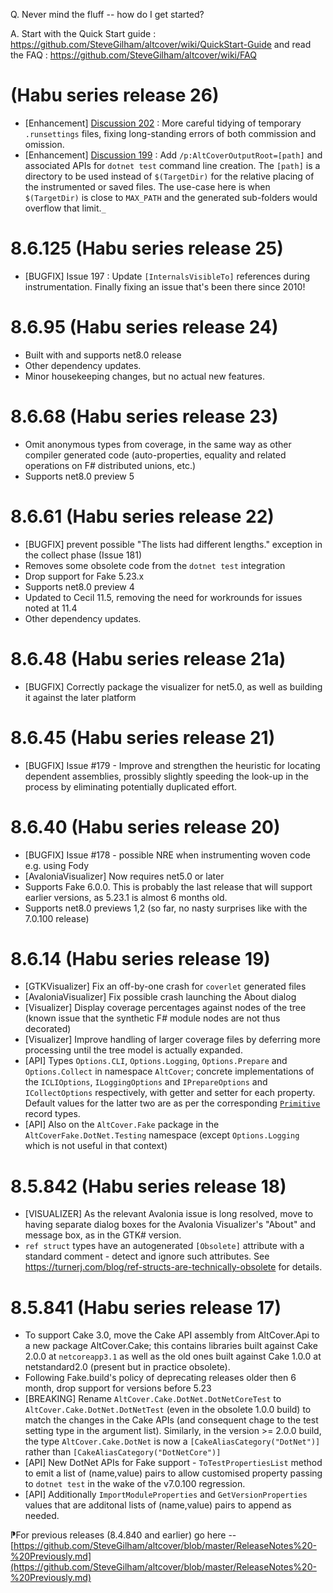 ﻿Q. Never mind the fluff -- how do I get started?

A. Start with the Quick Start guide : https://github.com/SteveGilham/altcover/wiki/QuickStart-Guide and 
read the FAQ : https://github.com/SteveGilham/altcover/wiki/FAQ

# (Habu series release 26)
* [Enhancement] [Discussion 202](https://github.com/SteveGilham/altcover/discussions/202) : More careful tidying of temporary `.runsettings` files, fixing long-standing errors of both commission and omission.
* [Enhancement] [Discussion 199](https://github.com/SteveGilham/altcover/discussions/199) : Add `/p:AltCoverOutputRoot=[path]` and associated APIs for `dotnet test` command line creation.  The `[path]` is a directory to be used instead of `$(TargetDir)` for the relative placing of the instrumented or saved files.  The use-case here is when `$(TargetDir)` is close to `MAX_PATH` and the generated sub-folders would overflow that limit.`_`

# 8.6.125 (Habu series release 25)
* [BUGFIX] Issue 197 : Update `[InternalsVisibleTo]` references during instrumentation.  Finally fixing an issue that's been there since 2010!

# 8.6.95 (Habu series release 24)
* Built with and supports net8.0 release
* Other dependency updates.
* Minor housekeeping changes, but no actual new features.

# 8.6.68 (Habu series release 23)
* Omit anonymous types from coverage, in the same way as other compiler generated code (auto-properties, equality and related operations on F# distributed unions, etc.)
* Supports net8.0 preview 5

# 8.6.61 (Habu series release 22)
* [BUGFIX] prevent possible "The lists had different lengths." exception in the collect phase (Issue 181)
* Removes some obsolete code from the `dotnet test` integration
* Drop support for Fake 5.23.x
* Supports net8.0 preview 4
* Updated to Cecil 11.5, removing the need for workrounds for issues noted at 11.4
* Other dependency updates.

# 8.6.48 (Habu series release 21a)
* [BUGFIX] Correctly package the visualizer for net5.0, as well as building it against the later platform

# 8.6.45 (Habu series release 21)
* [BUGFIX] Issue #179 - Improve and strengthen the heuristic for locating dependent assemblies, prossibly slightly speeding the look-up in the process by eliminating potentially duplicated effort.

# 8.6.40 (Habu series release 20)
* [BUGFIX] Issue #178 - possible NRE when instrumenting woven code e.g. using Fody
* [AvaloniaVisualizer] Now requires net5.0 or later
* Supports Fake 6.0.0.  This is probably the last release that will support earlier versions, as 5.23.1 is almost 6 months old.
* Supports net8.0 previews 1,2 (so far, no nasty surprises like with the 7.0.100 release)

# 8.6.14 (Habu series release 19)
* [GTKVisualizer] Fix an off-by-one crash for `coverlet` generated files
* [AvaloniaVisualizer] Fix possible crash launching the About dialog
* [Visualizer] Display coverage percentages against nodes of the tree (known issue that the synthetic F# module nodes are not thus decorated)
* [Visualizer] Improve handling of larger coverage files by deferring more processing until the tree model is actually expanded.
* [API] Types `Options.CLI`, `Options.Logging`, `Options.Prepare` and `Options.Collect` in namespace `AltCover`; concrete implementations of the `ICLIOptions`, `ILoggingOptions` and `IPrepareOptions` and `ICollectOptions` respectively, with getter and setter for each property.  Default values for the latter two are as per the corresponding [`Primitive`](https://stevegilham.github.io/altcover/AltCover.Engine/Primitive-fsapidoc) record types.
* [API] Also on the `AltCover.Fake` package in the `AltCoverFake.DotNet.Testing` namespace (except `Options.Logging` which is not useful in that context)

# 8.5.842 (Habu series release 18)
* [VISUALIZER] As the relevant Avalonia issue is long resolved, move to having separate dialog boxes for the Avalonia Visualizer's "About" and message box, as in the GTK# version.
* `ref struct` types have an autogenerated `[Obsolete]` attribute with a standard comment - detect and ignore such attributes.  See https://turnerj.com/blog/ref-structs-are-technically-obsolete for details.

# 8.5.841 (Habu series release 17)
* To support Cake 3.0, move the Cake API assembly from AltCover.Api to a new package AltCover.Cake; this contains libraries built against Cake 2.0.0 at `netcoreapp3.1` as well as the old ones built against Cake 1.0.0 at netstandard2.0 (present but in practice obsolete).
* Following Fake.build's policy of deprecating releases older then 6 month, drop support for versions before 5.23
* [BREAKING] Rename `AltCover.Cake.DotNet.DotNetCoreTest` to `AltCover.Cake.DotNet.DotNetTest` (even in the obsolete 1.0.0 build) to match the changes in the Cake APIs (and consequent chage to the test setting type in the argument list).  Similarly, in the version >= 2.0.0 build, the type `AltCover.Cake.DotNet` is now a `[CakeAliasCategory("DotNet")]` rather than `[CakeAliasCategory("DotNetCore")]`
* [API] New DotNet APIs for Fake support - `ToTestPropertiesList` method to emit a list of (name,value) pairs to allow customised property passing to `dotnet test` in the wake of the v7.0.100 regression.
* [API] Additionally `ImportModuleProperties` and `GetVersionProperties` values that are additonal lists of (name,value) pairs to append as needed.

⁋For previous releases (8.4.840 and earlier) go here -- [https://github.com/SteveGilham/altcover/blob/master/ReleaseNotes%20-%20Previously.md](https://github.com/SteveGilham/altcover/blob/master/ReleaseNotes%20-%20Previously.md)